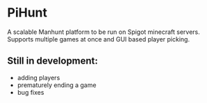# PiHunt
A scalable Manhunt platform to be run on Spigot minecraft servers. Supports multiple games at once and GUI based player picking.

Still in development:
- 
- adding players
- prematurely ending a game
- bug fixes